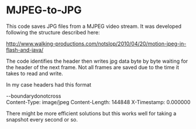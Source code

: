 # MJPEG-to-JPG

This code saves JPG files from a MJPEG video stream. It was developed following the structure described here:

http://www.walking-productions.com/notslop/2010/04/20/motion-jpeg-in-flash-and-java/


The code identifies the header then writes jpg data byte by byte  waiting for the header of the next frame. 
Not all frames are saved due to the time it takes to read and write.

In my case headers had this format

--boundarydonotcross  
Content-Type: image/jpeg
Content-Length: 144848
X-Timestamp: 0.000000

There might be more efficient solutions but this works well for taking a snapshot every second or so.
